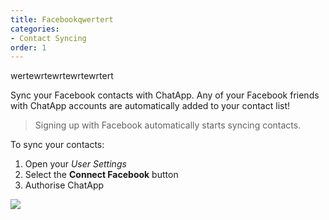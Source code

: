 ```yaml
---
title: Facebookqwertert
categories:
- Contact Syncing
order: 1
---
```


wertewrtewrtewrtewrtert

Sync your Facebook contacts with ChatApp. Any of your Facebook friends with ChatApp accounts are automatically added to your contact list\!

> Signing up with Facebook automatically starts syncing contacts.

To sync your contacts:

1. Open your *User Settings*
2. Select the **Connect Facebook** button
3. Authorise ChatApp

![](//placehold.it/800x600)